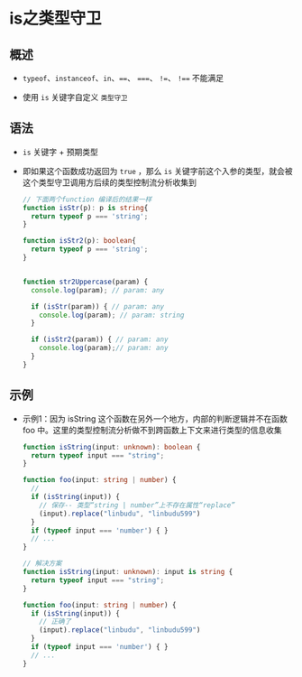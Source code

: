 # is之类型守卫

## 概述

  - `typeof`、`instanceof`、`in`、`==`、 `===`、 `!=`、 `!==` 不能满足

  - 使用 `is` 关键字自定义 `类型守卫`

## 语法

  - `is` 关键字 + 预期类型

  - 即如果这个函数成功返回为 `true` ，那么 `is` 关键字前这个入参的类型，就会被这个类型守卫调用方后续的类型控制流分析收集到

    ```typescript
    // 下面两个function 编译后的结果一样
    function isStr(p): p is string{
      return typeof p === 'string';
    }

    function isStr2(p): boolean{
      return typeof p === 'string';
    }


    function str2Uppercase(param) {
      console.log(param); // param: any

      if (isStr(param)) { // param: any
        console.log(param); // param: string
      }

      if (isStr2(param)) { // param: any
        console.log(param);// param: any
      }
    }
    ```

## 示例

  - 示例1：因为 isString 这个函数在另外一个地方，内部的判断逻辑并不在函数 foo 中。这里的类型控制流分析做不到跨函数上下文来进行类型的信息收集

    ```typescript
    function isString(input: unknown): boolean {
      return typeof input === "string";
    }

    function foo(input: string | number) {
      //
      if (isString(input)) {
        // 保存-- 类型“string | number”上不存在属性“replace”
        (input).replace("linbudu", "linbudu599")
      }
      if (typeof input === 'number') { }
      // ...
    }
    ```

    ```typescript
    // 解决方案
    function isString(input: unknown): input is string {
      return typeof input === "string";
    }

    function foo(input: string | number) {
      if (isString(input)) {
        // 正确了
        (input).replace("linbudu", "linbudu599")
      }
      if (typeof input === 'number') { }
      // ...
    }
    ```
